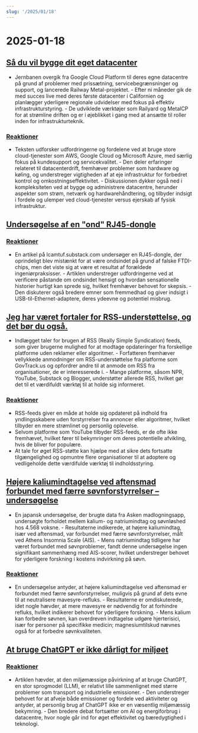 ```yaml
---
slug: '/2025/01/18'
---
```


# 2025-01-18

## [Så du vil bygge dit eget datacenter](https://blog.railway.com/p/data-center-build-part-one)

- Jernbanen overgik fra Google Cloud Platform til deres egne datacentre på grund af problemer med prissætning, servicebegrænsninger og support, og lancerede Railway Metal-projektet. - Efter ni måneder gik de med succes live med deres første datacenter i Californien og planlægger yderligere regionale udvidelser med fokus på effektiv infrastrukturstyring. - De udviklede værktøjer som Railyard og MetalCP for at strømline driften og er i øjeblikket i gang med at ansætte til roller inden for infrastrukturteknik.

### [Reaktioner](https://news.ycombinator.com/item?id=42743019)

- Teksten udforsker udfordringerne og fordelene ved at bruge store cloud-tjenester som AWS, Google Cloud og Microsoft Azure, med særlig fokus på kundesupport og servicekvalitet. - Den deler erfaringer relateret til datacenterdrift, fremhæver problemer som hardware og køling, og understreger vigtigheden af at eje infrastruktur for forbedret kontrol og omkostningseffektivitet. - Diskussionen dykker også ned i kompleksiteten ved at bygge og administrere datacentre, herunder aspekter som strøm, netværk og hardwarehåndtering, og tilbyder indsigt i fordele og ulemper ved cloud-tjenester versus ejerskab af fysisk infrastruktur.

## [Undersøgelse af en "ond" RJ45-dongle](https://lcamtuf.substack.com/p/investigating-an-evil-rj45-dongle)

### [Reaktioner](https://news.ycombinator.com/item?id=42743033)

- En artikel på lcamtuf.substack.com undersøger en RJ45-dongle, der oprindeligt blev mistænkt for at være ondsindet på grund af falske FTDI-chips, men det viste sig at være et resultat af forældede ingeniørpraksisser. - Artiklen understreger udfordringerne ved at verificere påstande om ondsindet hensigt og hvordan sensationelle historier hurtigt kan sprede sig, hvilket fremhæver behovet for skepsis. - Den diskuterer også bredere emner som fremmedhad og giver indsigt i USB-til-Ethernet-adaptere, deres ydeevne og potentiel misbrug.

## [Jeg har været fortaler for RSS-understøttelse, og det bør du også.](https://reedybear.bearblog.dev/ive-been-advocating-for-rss-support-and-you-should-too/)

- Indlægget taler for brugen af RSS (Really Simple Syndication) feeds, som giver brugerne mulighed for at modtage opdateringer fra forskellige platforme uden reklamer eller algoritmer. - Forfatteren fremhæver vellykkede anmodninger om RSS-understøttelse fra platforme som GovTrack.us og opfordrer andre til at anmode om RSS fra organisationer, de er interesserede i. - Mange platforme, såsom NPR, YouTube, Substack og Blogger, understøtter allerede RSS, hvilket gør det til et værdifuldt værktøj til at holde sig informeret.

### [Reaktioner](https://news.ycombinator.com/item?id=42746222)

- RSS-feeds giver en måde at holde sig opdateret på indhold fra yndlingsskabere uden forstyrrelser fra annoncer eller algoritmer, hvilket tilbyder en mere strømlinet og personlig oplevelse.
- Selvom platforme som YouTube tilbyder RSS-feeds, er de ofte ikke fremhævet, hvilket fører til bekymringer om deres potentielle afvikling, hvis de bliver for populære.
- At tale for øget RSS-støtte kan hjælpe med at sikre dets fortsatte tilgængelighed og opmuntre flere organisationer til at adoptere og vedligeholde dette værdifulde værktøj til indholdsstyring.

## [Højere kaliumindtagelse ved aftensmad forbundet med færre søvnforstyrrelser – undersøgelse](https://www.nutraingredients-asia.com/Article/2025/01/07/higher-potassium-intake-at-dinner-linked-to-fewer-sleep-disturbances/)

- En japansk undersøgelse, der brugte data fra Asken madlogningsapp, undersøgte forholdet mellem kalium- og natriumindtag og søvnløshed hos 4.568 voksne. - Resultaterne indikerede, at højere kaliumindtag, især ved aftensmad, var forbundet med færre søvnforstyrrelser, målt ved Athens Insomnia Scale (AIS). - Mens natriumindtag tidligere har været forbundet med søvnproblemer, fandt denne undersøgelse ingen signifikant sammenhæng med AIS-scorer, hvilket understreger behovet for yderligere forskning i kostens indvirkning på søvn.

### [Reaktioner](https://news.ycombinator.com/item?id=42742161)

- En undersøgelse antyder, at højere kaliumindtagelse ved aftensmad er forbundet med færre søvnforstyrrelser, muligvis på grund af dets evne til at neutralisere mavesyre-refluks. - Resultaterne er omdiskuterede, idet nogle hævder, at mere mavesyre er nødvendig for at forhindre refluks, hvilket indikerer behovet for yderligere forskning. - Mens kalium kan forbedre søvnen, kan overdreven indtagelse udgøre hjerterisici, især for personer på specifikke medicin; magnesiumtilskud nævnes også for at forbedre søvnkvaliteten.

## [At bruge ChatGPT er ikke dårligt for miljøet](https://andymasley.substack.com/p/individual-ai-use-is-not-bad-for)

### [Reaktioner](https://news.ycombinator.com/item?id=42745847)

- Artiklen hævder, at den miljømæssige påvirkning af at bruge ChatGPT, en stor sprogmodel (LLM), er relativt lille sammenlignet med større problemer som transport og industrielle emissioner. - Den understreger behovet for at afveje både emissioner og fordele ved aktiviteter og antyder, at personlig brug af ChatGPT ikke er en væsentlig miljømæssig bekymring. - Den bredere debat fortsætter om AI og energiforbrug i datacentre, hvor nogle går ind for øget effektivitet og bæredygtighed i teknologi.

<head>
  <meta property="og:title" content="Så du vil bygge dit eget datacenter" />
  <meta property="og:type" content="website" />
  <meta property="og:image" content="https://og.cho.sh/api/og/?title=S%C3%A5%20du%20vil%20bygge%20dit%20eget%20datacenter&subheading=l%C3%B8rdag%20den%2018.%20januar%202025%3A%20Resum%C3%A9%20af%20Hacker%20News" />
</head>
